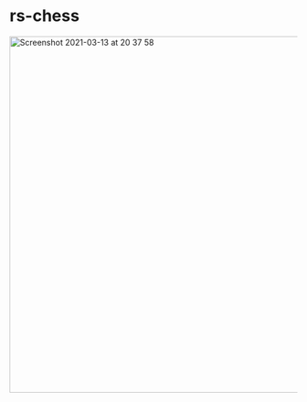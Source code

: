# rs-chess

<img width="624" alt="Screenshot 2021-03-13 at 20 37 58" src="https://user-images.githubusercontent.com/69904439/111042123-0b742f80-843c-11eb-89c9-2d25d2baf4cf.png">
